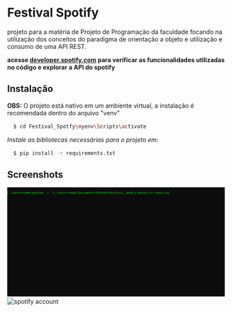 
# Festival Spotify

projeto para a matéria de Projeto de Programação da faculdade focando na utilização dos conceitos do paradigma de orientação a objeto e utilização e consumo de uma API REST.

**acesse [developer.spotify.com](https://developer.spotify.com/documentation/web-api) para verificar as funcionalidades utilizadas no código e explorar a API do spotify**


## Instalação


**OBS:** O projeto está nativo em um ambiente virtual, a instalação é recomendada dentro do arquivo "venv"

```bash
  $ cd Festival_Spotfy\myenv\Scripts\activate
```

*Instale as bibliotecas necessárias para o projeto em:*

```bash
  $ pip install -r requirements.txt
```

    
## Screenshots

![cmd](/img/Spotify_festival.gif)
![spotify account](/img/Spotify_festival_on.gif)


